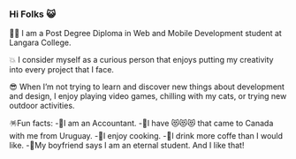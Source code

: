 ### Hi Folks 😺

<!--
**Aleirbag04/Aleirbag04** is a ✨ _special_ ✨ repository because its `README.md` (this file) appears on your GitHub profile.

Here are some ideas to get you started:

- 🔭 I’m currently working on ...
- 🌱 I’m currently learning ...
- 👯 I’m looking to collaborate on ...
- 🤔 I’m looking for help with ...
- 💬 Ask me about ...
- 📫 How to reach me: ...
- 😄 Pronouns: ...
- ⚡ Fun fact: ...
-->

👩‍🎓 I am a Post Degree Diploma in Web and Mobile Development student at Langara College.

💥 I consider myself as a curious person that enjoys putting my creativity into every project that I face.

😎 When I’m not trying to learn and discover new things about development and design, I enjoy playing video games, chilling with my cats, or trying new outdoor activities.

🪅Fun facts:
      -🔸I am an Accountant.
      -🔸I have 😻😻😻 that came to Canada with me from Uruguay. 
      -🔸I enjoy cooking.
      -🔸I drink more coffe than I would like.
      -🔸My boyfriend says I am an eternal student. And I like that!



